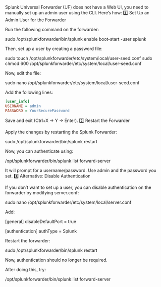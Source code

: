 Splunk Universal Forwarder (UF) does not have a Web UI, you need to manually set up an admin user using the CLI. Here’s how:
1️⃣ Set Up an Admin User for the Forwarder

Run the following command on the forwarder:

sudo /opt/splunkforwarder/bin/splunk enable boot-start -user splunk

Then, set up a user by creating a password file:

sudo touch /opt/splunkforwarder/etc/system/local/user-seed.conf
sudo chmod 600 /opt/splunkforwarder/etc/system/local/user-seed.conf

Now, edit the file:

sudo nano /opt/splunkforwarder/etc/system/local/user-seed.conf

Add the following lines:
```ini
[user_info]
USERNAME = admin
PASSWORD = YourSecurePassword
```

Save and exit (Ctrl+X → Y → Enter).
2️⃣ Restart the Forwarder

Apply the changes by restarting the Splunk Forwarder:

sudo /opt/splunkforwarder/bin/splunk restart

Now, you can authenticate using:

/opt/splunkforwarder/bin/splunk list forward-server

It will prompt for a username/password. Use admin and the password you set.
3️⃣ Alternative: Disable Authentication

If you don’t want to set up a user, you can disable authentication on the forwarder by modifying server.conf:

sudo nano /opt/splunkforwarder/etc/system/local/server.conf

Add:

[general]
disableDefaultPort = true

[authentication]
authType = Splunk

Restart the forwarder:

sudo /opt/splunkforwarder/bin/splunk restart

Now, authentication should no longer be required.

After doing this, try:

/opt/splunkforwarder/bin/splunk list forward-server